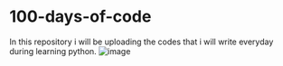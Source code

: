 # 100-days-of-code
In this repository i will be uploading the codes that i will write everyday during learning python.
![image](https://user-images.githubusercontent.com/111185281/194699347-782e3798-2b20-4be6-be14-5ea1ec58cf93.png)

